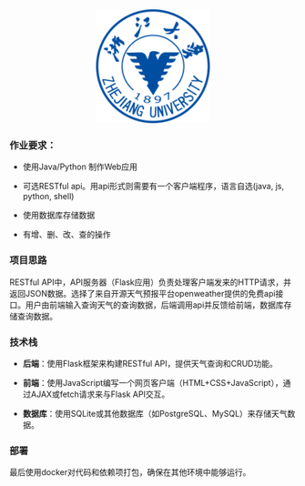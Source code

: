 



<div align="center">
  <img src="./浙江大学-logo.svg" alt="浙江大学 Logo" width="200"/>
</div>

### 作业要求：

- 使用Java/Python 制作Web应用

- 可选RESTful api。用api形式则需要有一个客户端程序，语言自选(java, js, python, shell)

- 使用数据库存储数据

- 有增、删、改、查的操作 

### 项目思路

  RESTful API中，API服务器（Flask应用）负责处理客户端发来的HTTP请求，并返回JSON数据。选择了来自开源天气预报平台openweather提供的免费api接口。用户由前端输入查询天气的查询数据，后端调用api并反馈给前端，数据库存储查询数据。

### 技术栈

-	**后端**：使用Flask框架来构建RESTful API，提供天气查询和CRUD功能。

- **前端**：使用JavaScript编写一个网页客户端（HTML+CSS+JavaScript），通过AJAX或fetch请求来与Flask API交互。

-	**数据库**：使用SQLite或其他数据库（如PostgreSQL、MySQL）来存储天气数据。

### 部署

  最后使用docker对代码和依赖项打包，确保在其他环境中能够运行。
